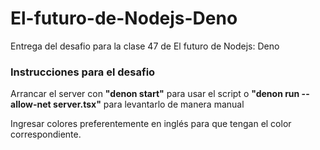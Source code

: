 # El-futuro-de-Nodejs-Deno
Entrega del desafio para la clase 47 de El futuro de Nodejs: Deno

<h3>Instrucciones para el desafio</h3>

Arrancar el server con <strong>"denon start"</strong> para usar el script o <b>"denon run --allow-net server.tsx"</b> para levantarlo de manera manual

Ingresar colores preferentemente en inglés para que tengan el color correspondiente.
